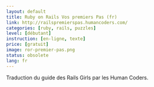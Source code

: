 ```yaml
---
layout: default
title: Ruby on Rails Vos premiers Pas (fr)
link: http://railspremierspas.humancoders.com/
categories: [ruby, rails, puzzles]
level: [débutant]
instruction: [en-ligne, texte]
price: [gratuit]
image: ror-premier-pas.png
status: obsolete
lang: fr
---
```


Traduction du guide des Rails Girls par les Human Coders.
